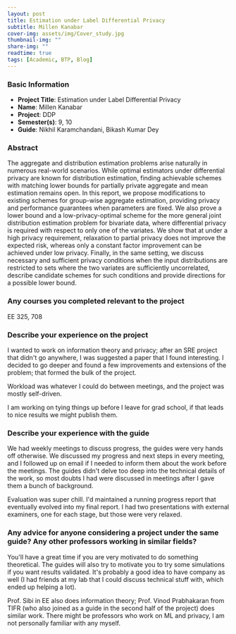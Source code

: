 ```yaml
---
layout: post
title: Estimation under Label Differential Privacy 
subtitle: Millen Kanabar 
cover-img: assets/img/Cover_study.jpg
thumbnail-img: ""
share-img: ""
readtime: true
tags: [Academic, BTP, Blog]
---
```


### Basic Information

- **Project Title**: Estimation under Label Differential Privacy 
- **Name**: Millen Kanabar 
- **Project**: DDP
- **Semester(s)**: 9, 10
- **Guide**: Nikhil Karamchandani, Bikash Kumar Dey

### Abstract


The aggregate and distribution estimation problems arise naturally in numerous
real-world scenarios. While optimal estimators under differential privacy are known for
distribution estimation, finding achievable schemes with matching lower bounds for
partially private aggregate and mean estimation remains open. In this report, we propose
modifications to existing schemes for group-wise aggregate estimation, providing
privacy and performance guarantees when parameters are fixed. We also prove a lower
bound and a low-privacy-optimal scheme for the more general joint distribution
estimation problem for bivariate data, where differential privacy is required with respect
to only one of the variates. We show that at under a high privacy requirement, relaxation
to partial privacy does not improve the expected risk, whereas only a constant factor
improvement can be achieved under low privacy. Finally, in the same setting, we discuss
necessary and sufficient privacy conditions when the input distributions are restricted to
sets where the two variates are sufficiently uncorrelated, describe candidate schemes for
such conditions and provide directions for a possible lower bound.
### Any courses you completed relevant to the project


EE 325, 708
### Describe your experience on the project


I wanted to work on information theory and privacy; after an SRE project that didn't go anywhere, I was suggested a paper that I found interesting. I decided to go deeper and found a few improvements and extensions of the problem; that formed the bulk of the project.

Workload was whatever I could do between meetings, and the project was mostly self-driven.

I am working on tying things up before I leave for grad school, if that leads to nice results we might publish them.
### Describe your experience with the guide


We had weekly meetings to discuss progress, the guides were very hands off otherwise. We discussed my progress and next steps in every meeting, and I followed up on email if I needed to inform them about the work before the meetings. The guides didn't delve too deep into the technical details of the work, so most doubts I had were discussed in meetings after I gave them a bunch of background.

Evaluation was super chill. I'd maintained a running progress report that eventually evolved into my final report. I had two presentations with external examiners, one for each stage, but those were very relaxed.
### Any advice for anyone considering a project under the same guide? Any other professors working in similar fields?


You'll have a great time if you are very motivated to do something theoretical. The guides will also try to motivate you to try some simulations if you want results validated. It's probably a good idea to have company as well (I had friends at my lab that I could discuss technical stuff with, which ended up helping a lot).

Prof. Sibi in EE also does information theory; Prof.  Vinod Prabhakaran from TIFR (who also joined as a guide in the second half of the project) does similar work. There might be professors who work on ML and privacy, I am not personally familiar with any myself. 
